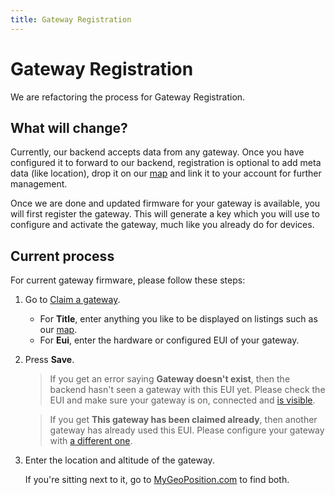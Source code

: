 ```yaml
---
title: Gateway Registration
---
```


# Gateway Registration

We are refactoring the process for Gateway Registration.

## What will change?
Currently, our backend accepts data from any gateway. Once you have configured it to forward to our backend, registration is optional to add meta data (like location), drop it on our [map](https://www.thethingsnetwork.org/map) and link it to your account for further management.

Once we are done and updated firmware for your gateway is available, you will first register the gateway. This will generate a key which you will use to configure and activate the gateway, much like you already do for devices.

## Current process
For current gateway firmware, please follow these steps:

1.  Go to [Claim a gateway](https://www.thethingsnetwork.org/g/claim).

    * For **Title**, enter anything you like to be displayed on listings such as our [map](https://www.thethingsnetwork.org/map).
    * For **Eui**, enter the hardware or configured EUI of your gateway.

2.  Press **Save**.

    > If you get an error saying **Gateway doesn't exist**, then the backend hasn't seen a gateway with this EUI yet. Please check the EUI and make sure your gateway is on, connected and [is visible](http://noc.thethingsnetwork.org:2020/api/v1/gateways).

    > If you get **This gateway has been claimed already**, then another gateway has already used this EUI. Please configure your gateway with [a different one](https://www.randomlists.com/string?length=16).

3.  Enter the location and altitude of the gateway.

    If you're sitting next to it, go to [MyGeoPosition.com](http://mygeoposition.com/) to find both.